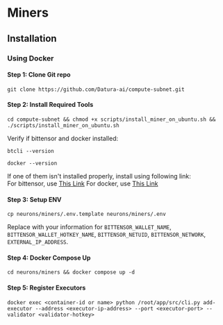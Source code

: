 # Miners

## Installation

### Using Docker

#### Step 1: Clone Git repo

```
git clone https://github.com/Datura-ai/compute-subnet.git
```

#### Step 2: Install Required Tools

```
cd compute-subnet && chmod +x scripts/install_miner_on_ubuntu.sh && ./scripts/install_miner_on_ubuntu.sh
```

Verify if bittensor and docker installed: 
```
btcli --version
```

```
docker --version
```

If one of them isn't installed properly, install using following link:     
For bittensor, use [This Link](https://github.com/opentensor/bittensor/blob/master/README.md#install-bittensor-sdk)
For docker, use [This Link](https://docs.docker.com/engine/install/)

#### Step 3: Setup ENV
```
cp neurons/miners/.env.template neurons/miners/.env
```

Replace with your information for `BITTENSOR_WALLET_NAME`, `BITTENSOR_WALLET_HOTKEY_NAME`, `BITTENSOR_NETUID`, `BITTENSOR_NETWORK`, `EXTERNAL_IP_ADDRESS`. 

#### Step 4: Docker Compose Up

```
cd neurons/miners && docker compose up -d
```

#### Step 5: Register Executors


```shell
docker exec <container-id or name> python /root/app/src/cli.py add-executor --address <executor-ip-address> --port <executor-port> --validator <validator-hotkey>
```
